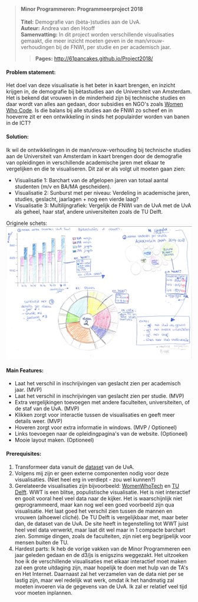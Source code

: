 

> #### Minor Programmeren: Programmeerproject 2018     
> **Titel:** Demografie van (bèta-)studies aan de UvA.  
> **Auteur:** Andrea van den Hooff  
> **Samenvatting:** In dit project worden verschillende visualisaties gemaakt, die meer inzicht moeten geven in de 
> man/vrouw-verhoudingen bij de FNWI, per studie en per academisch jaar.  
>> **Pages:** http://61pancakes.github.io/Project2018/

#### Problem statement:  
Het doel van deze visualisatie is het beter in kaart brengen, en inzicht krijgen in, de demografie bij bètastudies aan de Universiteit van Amsterdam. Het is bekend dat vrouwen in de minderheid zijn bij technische studies en daar wordt van alles aan gedaan, door subsidies en NGO's zoals [Women Who Code](https://www.womenwhocode.com). Is die balans bij alle studies aan de FNWI zo scheef en in hoeverre zit er een ontwikkeling in sinds het populairder worden van banen in de ICT?

#### Solution:  
Ik wil de ontwikkelingen in de man/vrouw-verhouding bij technische studies aan de Universiteit van Amsterdam in kaart brengen door de demografie van opleidingen in verschillende academische jaren met elkaar te vergelijken en die te visualiseren. Dit zal er als volgt uit moeten gaan zien:

* Visualisatie 1: Barchart van de afgelopen jaren van totaal aantal studenten (m/v en BA/MA gescheiden).
* Visualisatie 2: Sunburst met per niveau: Verdeling in academische jaren, studies, geslacht, jaarlagen + nog een vierde laag?
* Visualisatie 3: Multilijngrafiek: Vergelijk de FNWI van de UvA met de UvA als geheel, haar staf, andere universiteiten zoals de TU Delft.

Originele schets: 
![Sketch](/doc/Sketch.png)

#### Main Features: 
- Laat het verschil in inschrijvingen van geslacht zien per academisch jaar. (MVP)  
- Laat het verschil in inschrijvingen van geslacht zien per studie. (MVP)  
- Extra vergelijkingen toevoegen met andere faculteiten, universiteiten, of de staf van de UvA. (MVP)  
- Klikken zorgt voor interactie tussen de visualisaties en geeft meer details weer. (MVP)  
- Hoveren zorgt voor extra informatie in windows. (MVP / Optioneel)  
- Links toevoegen naar de opleidingpagina's van de website. (Optioneel)
- Mooie layout maken. (Optioneel)

#### Prerequisites:
1. Transformeer data vanuit de [dataset](https://public.tableau.com/views/FeitenenCijfers/Students?:embed=y&:toolbar=no&:toolbar=no&:display_count=no&:display_count=no&:showVizHome=nohttps://public.tableausoftware.com/views/FeitenenCijfers "UvA") van de UvA.  
2. Volgens mij zijn er geen externe componenten nodig voor deze visualisaties. (Niet heel erg in verdiept - zou wel kunnen?)
3. Gerelateerde visualisaties zijn bijvoorbeeld: [WomenWhoTech](https://www.womenwhotech.com/womenintechinfographic) en [TU Delft](https://www.tudelft.nl/over-tu-delft/feiten-en-cijfers/onderwijs/studentenpopulatie/). WWT is een blitse, populistische visualisatie. Het is niet interactief en gooit vooral heel veel data naar de kijker. Het is waarschijnlijk niet geprogrammeerd, maar kan nog wel een goed voorbeeld zijn qua visualisatie. Het laat goed het verschil zien tussen de mannen en vrouwen (alhoewel cliché). De TU Delft is vergelijkbaar met, maar beter dan, de dataset van de UvA. De site heeft in tegenstelling tot WWT juist heel veel data verwerkt, maar laat dit wel maar in 1 compacte barchart zien. Sommige dingen, zoals de faculteiten, zijn niet erg begrijpelijk voor mensen buiten de TU. 
4. Hardest parts: Ik heb de vorige vakken van de Minor Programmeren een jaar geleden gedaan en de d3/js is enigszins weggezakt. Het uitzoeken hoe ik de verschillende visualisaties met elkaar interactief moet maken zal een grote uitdaging zijn, maar hopelijk te doen met hulp van de TA's en Het Internet. Daarnaast zal het verzamelen van de data niet per se lastig zijn, maar wel redelijk wat werk, omdat ik het handmatig zal moeten invoeren via de gegevens van de UvA. Ik zal er relatief veel tijd voor moeten inplannen.


